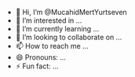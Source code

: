 - 👋 Hi, I’m @MucahidMertYurtseven
- 👀 I’m interested in ...
- 🌱 I’m currently learning ...
- 💞️ I’m looking to collaborate on ...
- 📫 How to reach me ...
- 😄 Pronouns: ...
- ⚡ Fun fact: ...

<!---
MucahidMertYurtseven/MucahidMertYurtseven is a ✨ special ✨ repository because its `README.md` (this file) appears on your GitHub profile.
You can click the Preview link to take a look at your changes.
--->
